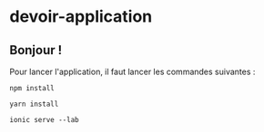 # devoir-application

## Bonjour !

Pour lancer l'application, il faut lancer les commandes suivantes :

``npm install``

``yarn install``

``ionic serve --lab``
